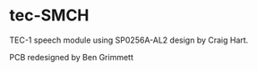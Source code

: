 # tec-SMCH
TEC-1 speech module using SP0256A-AL2 design by Craig Hart. 

PCB redesigned by Ben Grimmett
